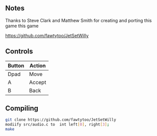 ## Notes
Thanks to Steve Clark and Matthew Smith for creating and porting this game this game

https://github.com/fawtytoo/JetSetWilly


## Controls

| Button | Action |
|--|--|
| Dpad | Move |
| A | Accept |
| B | Back |

## Compiling

```bash
git clone https://github.com/fawtytoo/JetSetWilly
modiify src/audio.c to  int left[0], right[3];
make
```